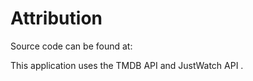 # Attribution

Source code can be found at: <link>

This application uses the TMDB API <link> and JustWatch API <link>. 